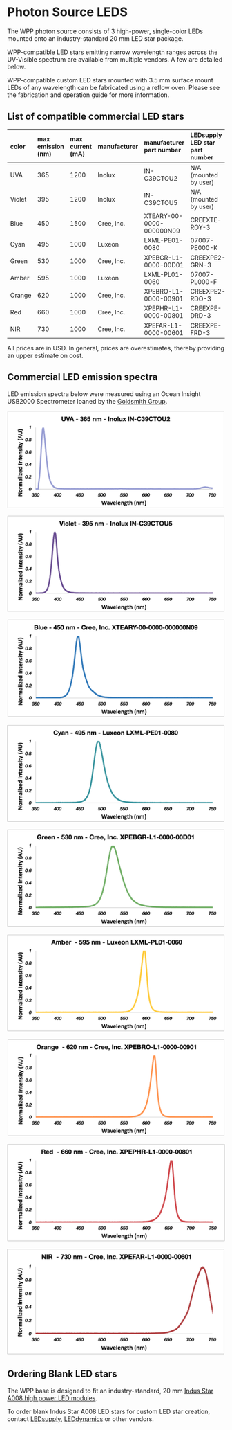 # Photon Source LEDS

The WPP photon source consists of 3 high-power, single-color LEDs mounted onto an industry-standard 20 mm LED star package. 

WPP-compatible LED stars emitting narrow wavelength ranges across the UV-Visible spectrum are available from multiple vendors. A few are detailed below.

WPP-compatible custom LED stars mounted with 3.5 mm surface mount LEDs of any wavelength can be fabricated using a reflow oven. Please see the fabrication and operation guide for more information.

## List of compatible commercial LED stars

| color          | max emission (nm) | max current (mA)  | manufacturer | manufacturer part number | LEDsupply LED star part number | LEDsupply price | LED Star vendors | LED vendors |
| :------------- | :----------- | :----------- | :----------- | :----------------------- | :----------------------------- | :-------------- | :--------------- | :------------ |
| UVA            | 365       | 1200       | Inolux       | IN-C39CTOU2 	     	   | N/A (mounted by user)	        | N/A                | N/A | [DigiKey](https://www.digikey.com/en/products/detail/inolux/IN-C39CTOU2/9681227) [Mouser](https://www.mouser.com/ProductDetail/Inolux/IN-C39CTOU2/?qs=qSfuJ%252Bfl%2Fd4759YPTEyoag%3D%3D) |
| Violet         | 395        | 1200       | Inolux       | IN-C39CTOU5		       | N/A (mounted by user)          | N/A                | N/A | [DigiKey](https://www.digikey.com/en/products/detail/inolux/IN-C39CTOU5/9681233) [Mouser](https://www.mouser.com/ProductDetail/Inolux/IN-C39CTOU5/?qs=qSfuJ%252Bfl%2Fd6BLbca08ZG2g%3D%3D) |
| Blue           | 450        | 1500       | Cree, Inc.   | XTEARY-00-0000-000000N09  | CREEXTE-ROY-3	                | $10.10         | [LEDSupply](https://www.ledsupply.com/leds/cree-xlamp-xt-e-royal-blue-leds) | [DigiKey](https://www.digikey.com/en/products/detail/cree-inc/XTEARY-00-0000-000000N09/3744336) [Mouser](https://www.mouser.com/ProductDetail/Cree-Inc/XTEARY-00-0000-000000N09?qs=ygRr%2Ftkhtevu4HqMzfGc3w%3D%3D) |
| Cyan           | 495        | 1000       | Luxeon       | LXML-PE01-0080	    	   | 07007-PE000-K	                | $12.60           | [LEDSupply](https://www.ledsupply.com/leds/luxeon-rebel-color-leds) | [DigiKey](https://www.digikey.com/en/products/detail/lumileds/LXML-PE01-0080/3961255) [Mouser](https://www.mouser.com/ProductDetail/Lumileds/LXML-PE01-0080/?qs=7Vwje68bFtO%2F0g2M%252BAMdYQ%3D%3D) |
| Green          | 530        | 1000       | Cree, Inc.   | XPEBGR-L1-0000-00D01      | CREEXPE2-GRN-3		            | $10.50           | [LEDSupply](https://www.ledsupply.com/leds/cree-xlamp-xp-e2-color-high-power-led-star) | [DigiKey](https://www.digikey.com/en/products/detail/cree-inc/XPEBGR-L1-0000-00D01/4177200) [Mouser](https://www.mouser.com/ProductDetail/Cree-Inc/XPEBGR-L1-0000-00D01/?qs=rHlcMk0NooK%2FtCgm9PQ0pQ%3D%3D) |
| Amber          | 595        | 1000       | Luxeon       | LXML-PL01-0060		       | 07007-PL000-F	                | $12.60           | [LEDSupply](https://www.ledsupply.com/leds/luxeon-rebel-color-leds) | [DigiKey](https://www.digikey.com/en/products/detail/lumileds/LXML-PL01-0050/3961256) [Mouser](https://www.mouser.com/ProductDetail/Lumileds/LXML-PL01-0060?qs=7Vwje68bFtP0H6dN9OA%2FuA%3D%3D) |
| Orange         | 620        | 1000       | Cree, Inc.   | XPEBRO-L1-0000-00901	   | CREEXPE2-RDO-3                 | $10.50           | [LEDSupply](https://www.ledsupply.com/leds/cree-xlamp-xp-e2-color-high-power-led-star) | [DigiKey](https://www.digikey.com/en/products/detail/cree-inc/XPEBRO-L1-0000-00901/4177164) [Mouser](https://www.mouser.com/ProductDetail/Cree-Inc/XPEBRO-L1-0000-00901?qs=rHlcMk0NooLQklUEc3IqMg%3D%3D) |
| Red            | 660        | 1000       | Cree, Inc.   | XPEPHR-L1-0000-00801	   | CREEXPE-DRD-3                  | $10.50           | [LEDSupply](https://www.ledsupply.com/leds/cree-xlamp-xpe-high-power-led-star) | [DigiKey](https://www.digikey.com/en/products/detail/cree-inc/XPEPHR-L1-0000-00801/4895013) [Mouser](https://www.mouser.com/ProductDetail/Cree-Inc/XPEPHR-L1-0000-00801/?qs=3izLlwrMQ7lAtbsWL38zog%3D%3D) |
| NIR            | 730        | 1000       | Cree, Inc.   | XPEFAR-L1-0000-00601	   | CREEXPE-FRD-3	                | $12.00           | [LEDSupply](https://www.ledsupply.com/leds/cree-xlamp-xpe-high-power-led-star) | [DigiKey](https://www.digikey.com/en/products/detail/cree-inc/XPEFAR-L1-0000-00601/5303643) [Mouser](https://www.mouser.com/ProductDetail/Cree-Inc/XPEFAR-L1-0000-00601?qs=k72kBymvut%252B0JKg4b6%252BzNg%3D%3D) |

All prices are in USD.
In general, prices are overestimates, thereby providing an upper estimate on cost.

## Commercial LED emission spectra

LED emission spectra below were measured using an Ocean Insight USB2000 Spectrometer loaned by the [Goldsmith Group](https://goldsmith.chem.wisc.edu).

![UVA](./UVA-365-nm-IN-C39CTOU2.png)

![Violet](./Violet-395-nm-IN-C39CTOU5.png)

![Blue](./Blue-450-nm-XTEARY-00-0000-000000N09.png)

![Cyan](./Cyan-495-nm-LXML-PE01-0080.png)

![Green](./Green-530-nm-XPEBGR-L1-0000-00D01.png)

![Amber](./Amber-595-nm-LXML-PL01-0060.png)

![Orange](./Orange-620-nm-XPEBRO-L1-0000-00901.png)

![Red](./Red-660-nm-XPEPHR-L1-0000-00801.png)

![NIR](./NIR-730-nm-XPEFAR-L1-0000-00601.png)

## Ordering Blank LED stars

The WPP base is designed to fit an industry-standard, 20 mm [Indus Star A008 high power LED modules](https://leddynamics.com/indus-star-a007-a008).

To order blank Indus Star A008 LED stars for custom LED star creation, contact [LEDsupply](https://www.ledsupply.com/contact-us), [LEDdynamics](https://leddynamics.com/contact-us) or other vendors.
